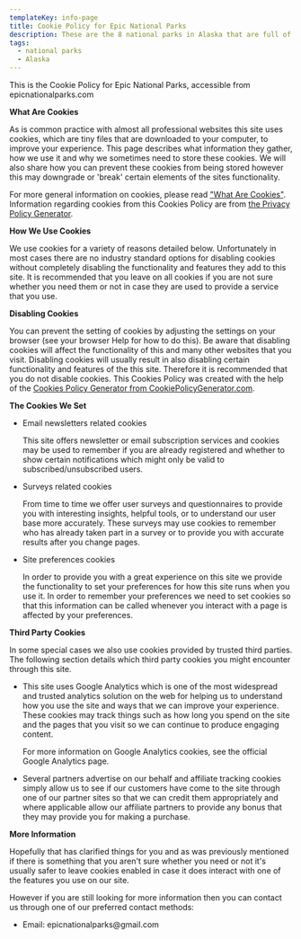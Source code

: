 ```yaml
---
templateKey: info-page
title: Cookie Policy for Epic National Parks
description: These are the 8 national parks in Alaska that are full of jaw dropping natural beauty.
tags:
  - national parks
  - Alaska
---
```


<div> 

<p>This is the Cookie Policy for Epic National Parks, accessible from epicnationalparks.com</p>

<p><strong>What Are Cookies</strong></p>

<p>As is common practice with almost all professional websites this site uses cookies, which are tiny files that are downloaded to your computer, to improve your experience. This page describes what information they gather, how we use it and why we sometimes need to store these cookies. We will also share how you can prevent these cookies from being stored however this may downgrade or 'break' certain elements of the sites functionality.</p>

<p>For more general information on cookies, please read <a href="https://www.cookieconsent.com/what-are-cookies/">"What Are Cookies"</a>. Information regarding cookies from this Cookies Policy are from <a href="https://www.generateprivacypolicy.com/">the Privacy Policy Generator</a>.</p>

<p><strong>How We Use Cookies</strong></p>

<p>We use cookies for a variety of reasons detailed below. Unfortunately in most cases there are no industry standard options for disabling cookies without completely disabling the functionality and features they add to this site. It is recommended that you leave on all cookies if you are not sure whether you need them or not in case they are used to provide a service that you use.</p>

<p><strong>Disabling Cookies</strong></p>

<p>You can prevent the setting of cookies by adjusting the settings on your browser (see your browser Help for how to do this). Be aware that disabling cookies will affect the functionality of this and many other websites that you visit. Disabling cookies will usually result in also disabling certain functionality and features of the this site. Therefore it is recommended that you do not disable cookies. This Cookies Policy was created with the help of the <a href="https://www.cookiepolicygenerator.com/cookie-policy-generator/">Cookies Policy Generator from CookiePolicyGenerator.com</a>.</p>
<p><strong>The Cookies We Set</strong></p>

<ul>



<li>
    <p>Email newsletters related cookies</p>
    <p>This site offers newsletter or email subscription services and cookies may be used to remember if you are already registered and whether to show certain notifications which might only be valid to subscribed/unsubscribed users.</p>
</li>


<li>
    <p>Surveys related cookies</p>
    <p>From time to time we offer user surveys and questionnaires to provide you with interesting insights, helpful tools, or to understand our user base more accurately. These surveys may use cookies to remember who has already taken part in a survey or to provide you with accurate results after you change pages.</p>
</li>


<li>
    <p>Site preferences cookies</p>
    <p>In order to provide you with a great experience on this site we provide the functionality to set your preferences for how this site runs when you use it. In order to remember your preferences we need to set cookies so that this information can be called whenever you interact with a page is affected by your preferences.</p>
</li>

</ul>

<p><strong>Third Party Cookies</strong></p>

<p>In some special cases we also use cookies provided by trusted third parties. The following section details which third party cookies you might encounter through this site.</p>

<ul>

<li>
    <p>This site uses Google Analytics which is one of the most widespread and trusted analytics solution on the web for helping us to understand how you use the site and ways that we can improve your experience. These cookies may track things such as how long you spend on the site and the pages that you visit so we can continue to produce engaging content.</p>
    <p>For more information on Google Analytics cookies, see the official Google Analytics page.</p>
</li>







<li>
    <p>Several partners advertise on our behalf and affiliate tracking cookies simply allow us to see if our customers have come to the site through one of our partner sites so that we can credit them appropriately and where applicable allow our affiliate partners to provide any bonus that they may provide you for making a purchase.</p>
</li>


</ul>

<p><strong>More Information</strong></p>

<p>Hopefully that has clarified things for you and as was previously mentioned if there is something that you aren't sure whether you need or not it's usually safer to leave cookies enabled in case it does interact with one of the features you use on our site.</p>

<p>However if you are still looking for more information then you can contact us through one of our preferred contact methods:</p>

<ul>
<li>Email: epicnationalparks@gmail.com</li>

</ul>

</div>